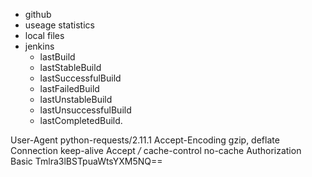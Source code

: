- github
- useage statistics
- local files
- jenkins  
  - lastBuild
  - lastStableBuild
  - lastSuccessfulBuild
  - lastFailedBuild
  - lastUnstableBuild
  - lastUnsuccessfulBuild
  - lastCompletedBuild.
  
User-Agent python-requests/2.11.1
Accept-Encoding gzip, deflate
Connection keep-alive
Accept */*
cache-control no-cache
Authorization Basic Tmlra3lBSTpuaWtsYXM5NQ==